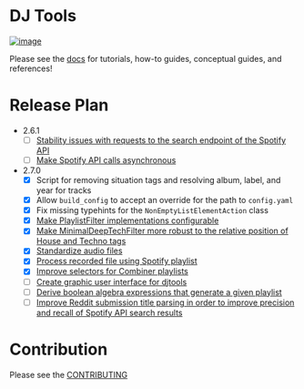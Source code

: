# DJ Tools
[![image](https://img.shields.io/pypi/v/djtools.svg)](https://pypi.org/project/djtools/)

Please see the [docs](https://a-rich.github.io/DJ-Tools/) for tutorials, how-to guides, conceptual guides, and references!

# Release Plan
* 2.6.1
    - [ ] [Stability issues with requests to the search endpoint of the Spotify API](https://github.com/a-rich/DJ-Tools/issues/58)
    - [ ] [Make Spotify API calls asynchronous](https://github.com/a-rich/DJ-Tools/issues/38)
* 2.7.0
    - [x] Script for removing situation tags and resolving album, label, and year for tracks
    - [x] Allow `build_config` to accept an override for the path to `config.yaml`
    - [x] Fix missing typehints for the `NonEmptyListElementAction` class
    - [x] [Make PlaylistFilter implementations configurable](https://github.com/a-rich/DJ-Tools/issues/120)
    - [x] [Make MinimalDeepTechFilter more robust to the relative position of House and Techno tags](https://github.com/a-rich/DJ-Tools/issues/122)
    - [x] [Standardize audio files](https://github.com/a-rich/DJ-Tools/issues/126)
    - [x] [Process recorded file using Spotify playlist](https://github.com/a-rich/DJ-Tools/issues/127)
    - [x] [Improve selectors for Combiner playlists](https://github.com/a-rich/DJ-Tools/issues/131)
    - [ ] [Create graphic user interface for djtools](https://github.com/a-rich/DJ-Tools/issues/118)
    - [ ] [Derive boolean algebra expressions that generate a given playlist](https://github.com/a-rich/DJ-Tools/issues/106)
    - [ ] [Improve Reddit submission title parsing in order to improve precision and recall of Spotify API search results](https://github.com/a-rich/DJ-Tools/issues/59)

# Contribution
Please see the [CONTRIBUTING](CONTRIBUTING.md)
